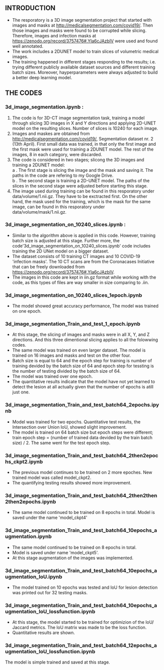 ## INTRODUCTION
* The resporatory is a 3D image segmentation project that started with images and masks at http://medicalsegmentation.com/covid19/. Then those images and masks were found to be corrupted while slicing. Therefore, images and infection masks at https://zenodo.org/record/3757476#.YIa6cJAzbIV were used and found well annotated.
* The work includes a 2DUNET model to train slices of volumetric medical images. 
* The training happened in different stages responding to the results; i.e. trying different publicly available dataset sources and different training batch sizes. Moreover, hayperparameters were always adjusted to build a better deep learning model.
## THE CODES
### 3d_image_segmentation.ipynb :
1. The code is for 3D-CT image segmentation task, training a model through slicing 3D images in X and Y directions and applying 2D-UNET model on the resulting slices. Number of slices is 10240 for each image.
2. Images and maskes are obtained from http://medicalsegmentation.com/covid19/, Segmentation dataset nr. 2 (13th April). First small data was trained, in that only the first image and the first mask were used for training a 2DUNET model. The rest of the images, 8 in each category, were discarded.
3. The code is considered in two stages; slicong the 3D images and training a 2DUNET model:                                                                                       
   a . The first stage is slicing the image and the mask and saving it. The paths in the code are refering to my Google Drive.                                     
   b . The second stage is training a 2D-UNET model. The paths of the slices in the second stage were adjusted before starting this stage.
4. The image used during training can be found in this resporatory under data/volume/1.nii.gz. They have to be exctracted first. On the other hand, the mask used for the training, which is the mask for the same image, can be found in this resporatory under data/volume/mask/1.nii.gz. 

### 3d_image_segmentation_on_10240_slices.ipynb :
* Similar to the algorithm above is applied in this code. However, training batch size is adjusted at this stage. Further more, the code'3d_image_segmentation_on_10240_slices.ipynb' code includes training the 2D UNet model on a bigger dataset. 
* The dataset consists of 10 training CT images and 10 COVID-19 'infection masks'. The 10 CT scans are from the Coronacases Initiative that can be freely downloaded from https://zenodo.org/record/3757476#.YIa6cJAzbIV.
* The images in this code are kept in iin.gz format while working with the code, as this types of files are way smaller in size comparing to .iin.

### 3d_image_segmentation_on_10240_slices_1epoch.ipynb
* The model showed great accuracy performance, The model was trained on one epoch.

### 3d_image_segmentation_Train_and_test_1_epoch.ipynb
* At this stage, the slicing of images and masks were in all X, Y, and Z directions. And this three dimentional slicing applies to all the folowwing codes.
* The same model was trained on even larger dataset. The model is trained on 16 images and masks and test on the other four. 
* Batch size is equal to 64 and the epoch step for training is number of training devided by the batch size of 64 and epoch step for tessting is the number of testing divided by the batch size of 64. 
* The model was trained over one epoch.
* The quantitative results indicate that the model have not yet learned to detect the lesion at all actually given that the number of epochs is atill just one.

### 3d_image_segmentation_Train_and_test_batch64_2epochs.ipynb
* Model was trained for two epochs. Quantitative test results, the Intersection over Union IoU, showed slight improvement.
* The model is trained on 64 batch size but epoch steps were different; train epoch step = (number of trained data devided by the train batch size) / 2. The same went for the test epoch step. 

### 3d_image_segmentation_Train_and_test_batch64_2then2epochs_ckpt2.ipynb
* The previous model continues to be trained on 2 more epoches. New trained model was called model_ckpt2. 
* The quantifying testing results showed more improvement.

### 3d_image_segmentation_Train_and_test_batch64_2then2then2then2epochs.ipynb
* The same model continued to be trained on 8 epochs in total. Model is saved under the name 'model_ckpt4'

### 3d_image_segmentation_Train_and_test_batch64_10epochs_augmentation.ipynb
* The same model continued to be trained on 8 epochs in total. 
* Model is saved under name 'model_ckpt5'. 
* At this stage augmentation of the images was implemented.

### 3d_image_segmentation_Train_and_test_batch64_10epochs_augmentation_IoU.ipynb
* The model trained on 10 epochs was tested and IoU for lesion detection was printed out for 32 testing masks.

### 3d_image_segmentation_Train_and_test_batch64_10epochs_augmentation_IoU_lossfunction.ipynb
* At this stage, the model started to be trained for optimizion of the IoU/ Jaccard metrics. The IoU matrix was made to be the loss function. 
* Quantitative results are shown. 

### 3d_image_segmentation_Train_and_test_batch64_12epochs_augmentation_IoU_lossfunction.ipynb
The model is simple trained and saved at this stage.
